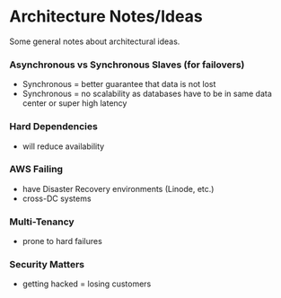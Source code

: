 # Architecture Notes/Ideas
Some general notes about architectural ideas.

### Asynchronous vs Synchronous Slaves (for failovers)
- Synchronous = better guarantee that data is not lost
- Synchronous = no scalability as databases have to be in same data center or super high latency


### Hard Dependencies
- will reduce availability

### AWS Failing
- have Disaster Recovery environments (Linode, etc.)
- cross-DC systems

### Multi-Tenancy
- prone to hard failures

### Security Matters
- getting hacked = losing customers